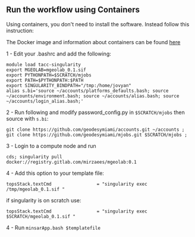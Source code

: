 ##  Run the workflow using Containers

Using containers, you don't need to install the software. Instead follow this instruction:

The Docker image and information about containers can be found [here](https://gitlab.com/mirzaees/mgeolab)

1 - Edit your .bashrc and add the following:
```
module load tacc-singularity
export MGEOLAB=mgeolab_0.1.sif
export PYTHONPATH=$SCRATCH/mjobs
export PATH=$PYTHONPATH:$PATH
export SINGULARITY_BINDPATH="/tmp:/home/jovyan"
alias s.bi='source ~/accounts/platforms_defaults.bash; source ~/accounts/environment.bash; source ~/accounts/alias.bash; source ~/accounts/login_alias.bash;' 
```

2 - Run following and modify password_config.py in `$SCRATCH/mjobs` then source with `s.bi`:
```
git clone https://github.com/geodesymiami/accounts.git ~/accounts ;
git clone https://github.com/geodesymiami/mjobs.git $SCRATCH/mjobs ;
```

3 - Login to a compute node and run 
```
cds; singularity pull docker://registry.gitlab.com/mirzaees/mgeolab:0.1
```

4 - Add this option to your template file:
```
topsStack.textCmd                 = "singularity exec /tmp/mgeolab_0.1.sif "
```

if singularity is on scratch use:
```
topsStack.textCmd                 = "singularity exec $SCRATCH/mgeolab_0.1.sif "
```

4 - Run `minsarApp.bash $templatefile`

